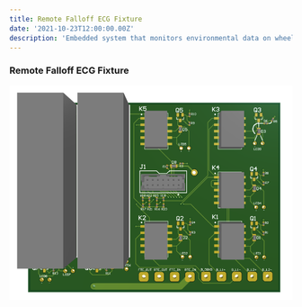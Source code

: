 ```yaml
---
title: Remote Falloff ECG Fixture
date: '2021-10-23T12:00:00.00Z'
description: 'Embedded system that monitors environmental data on wheelchairs'
---
```


### Remote Falloff ECG Fixture
![RemoteFalloff](./RemoteFalloff.PNG)
